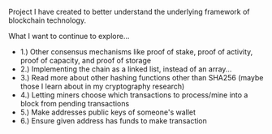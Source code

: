 Project I have created to better understand the underlying framework of blockchain technology.

What I want to continue to explore...
- 1.) Other consensus mechanisms like proof of stake, proof of activity, proof of capacity, and proof of storage
- 2.) Implementing the chain as a linked list, instead of an array...
- 3.) Read more about other hashing functions other than SHA256 (maybe those I learn about in my cryptography research)
- 4.) Letting miners choose which transactions to process/mine into a block from pending transactions
- 5.) Make addresses public keys of someone's wallet
- 6.) Ensure given address has funds to make transaction
